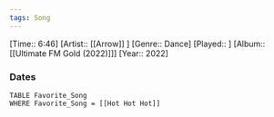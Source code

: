 ```yaml
---
tags: Song  
---
```

[Time:: 6:46]
[Artist:: [[Arrow]] ]
[Genre:: Dance]
[Played:: ]
[Album:: [[Ultimate FM Gold (2022)]]]
[Year:: 2022]
### Dates
````dataview
TABLE Favorite_Song
WHERE Favorite_Song = [[Hot Hot Hot]]
````